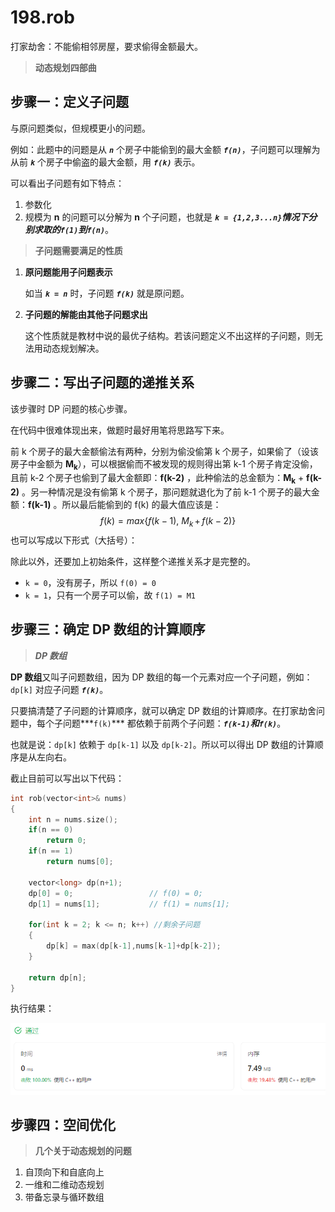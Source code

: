 # 198.rob

打家劫舍：不能偷相邻房屋，要求偷得金额最大。



> **动态规划四部曲**

## 步骤一：定义子问题

与原问题类似，但规模更小的问题。

例如：此题中的问题是从 ***`n`*** 个房子中能偷到的最大金额 ***`f(n)`***，子问题可以理解为从前 ***`k`*** 个房子中偷盗的最大金额，用 ***`f(k)`*** 表示。



可以看出子问题有如下特点：

1. 参数化
2. 规模为 **n** 的问题可以分解为 **n** 个子问题，也就是 ***`k = {1,2,3...n}`***情况下分别求取的***`f(1)`***到***`f(n)`***。



> **子问题需要满足的性质**

1. **原问题能用子问题表示**

    如当 ***`k = n`*** 时，子问题 ***`f(k)`*** 就是原问题。 

2. **子问题的解能由其他子问题求出**

    这个性质就是教材中说的最优子结构。若该问题定义不出这样的子问题，则无法用动态规划解决。



## 步骤二：写出子问题的递推关系

该步骤时 DP 问题的核心步骤。

在代码中很难体现出来，做题时最好用笔将思路写下来。

前 k 个房子的最大金额偷法有两种，分别为偷没偷第 k 个房子，如果偷了（设该房子中金额为 **M<sub>k</sub>**），可以根据偷而不被发现的规则得出第 k-1 个房子肯定没偷，且前 k-2 个房子也偷到了最大金额即：**f(k-2)** ，此种偷法的总金额为：**M<sub>k</sub>** + **f(k-2)** 。另一种情况是没有偷第 k 个房子，那问题就退化为了前 k-1 个房子的最大金额：**f(k-1)** 。所以最后能偷到的 f(k) 的最大值应该是：
$$
f(k) = max\{f(k-1),\ M_k\,+\,f(k-2)\}
$$
也可以写成以下形式（大括号）：

除此以外，还要加上初始条件，这样整个递推关系才是完整的。

* `k = 0`，没有房子，所以 `f(0) = 0`
* `k = 1`，只有一个房子可以偷，故 `f(1) = M1`



## 步骤三：确定 DP 数组的计算顺序

> ***DP 数组***

**DP 数组**又叫子问题数组，因为 DP 数组的每一个元素对应一个子问题，例如：`dp[k]` 对应子问题 ***`f(k)`***。



只要搞清楚了子问题的计算顺序，就可以确定 DP 数组的计算顺序。在打家劫舍问题中，每个子问题***`f(k)`*** 都依赖于前两个子问题：***`f(k-1)`***和***`f(k)`***。



也就是说：`dp[k]` 依赖于 `dp[k-1]` 以及 `dp[k-2]`。所以可以得出 DP 数组的计算顺序是从左向右。 



截止目前可以写出以下代码：

```c++
int rob(vector<int>& nums)
{
    int n = nums.size();
	if(n == 0)
        return 0;
    if(n == 1)
        return nums[0];
    
    vector<long> dp(n+1);
    dp[0] = 0;                 // f(0) = 0;
    dp[1] = nums[1];           // f(1) = nums[1];
    
    for(int k = 2; k <= n; k++) //剩余子问题
    {
        dp[k] = max(dp[k-1],nums[k-1]+dp[k-2]);
    }
    
    return dp[n];
}
```

执行结果：

![image-20230821195903430](https://raw.githubusercontent.com/huibazdy/TyporaPicture/main/image-20230821195903430.png)



## 步骤四：空间优化





> **几个关于动态规划的问题**

1. 自顶向下和自底向上
2. 一维和二维动态规划
3. 带备忘录与循环数组